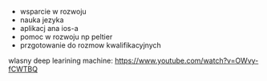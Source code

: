 - wsparcie w rozwoju
- nauka jezyka
- aplikacj ana ios-a
- pomoc w rozwoju np peltier
- przgotowanie do rozmow kwalifikacyjnych


wlasny deep learining machine: https://www.youtube.com/watch?v=OWvy-fCWTBQ
